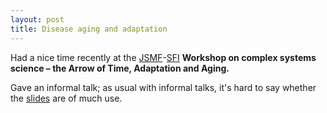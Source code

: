 ```yaml
---
layout: post
title: Disease aging and adaptation
---
```


Had a nice time recently at the [JSMF](https://www.jsmf.org/)-[SFI](https://www.santafe.edu/) __Workshop on complex systems science – the Arrow of Time, Adaptation and Aging.__ 

Gave an informal talk; as usual with informal talks, it's hard to say whether the [slides](https://github.com/dushoff/Disease_evolution/blob/sfi_slides/git_push/talk.draft.pdf) are of much use.
